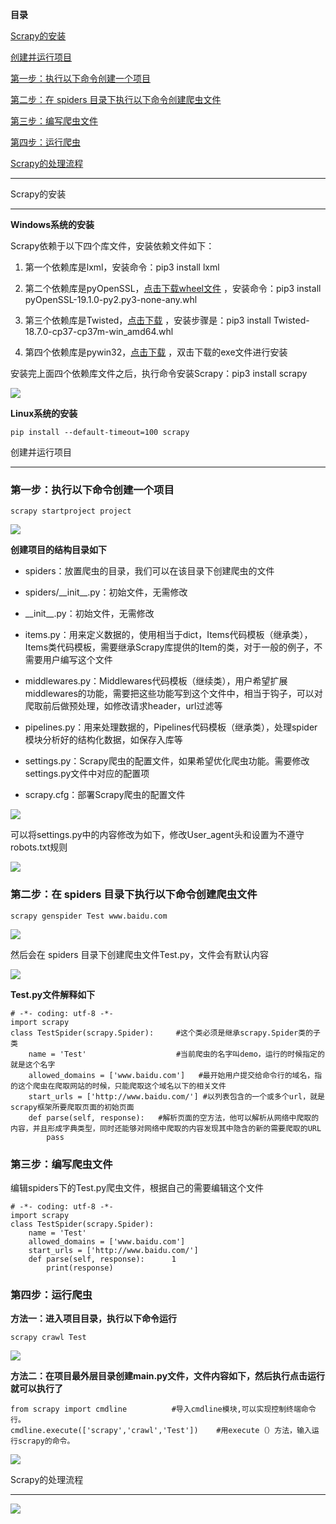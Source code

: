 **目录**

[Scrapy的安装](#t0)

[创建并运行项目](#t1)

[第一步：执行以下命令创建一个项目](#t2)

[第二步：在 spiders 目录下执行以下命令创建爬虫文件](#t3)

[第三步：编写爬虫文件](#t4) 

[第四步：运行爬虫](#t5)

[Scrapy的处理流程](#t6)

* * *

Scrapy的安装
---------

**Windows系统的安装**

Scrapy依赖于以下四个库文件，安装依赖文件如下：

1.  第一个依赖库是lxml，安装命令：pip3 install lxml
2.  第二个依赖库是pyOpenSSL，[点击下载wheel文件](https://pypi.org/project/pyOpenSSL/#downloads) ，安装命令：pip3 install pyOpenSSL-19.1.0-py2.py3-none-any.whl
3.  第三个依赖库是Twisted，[点击下载](http://www.lfd.uci.edu/~gohlke/pythonlibs/#twisted) ，安装步骤是：pip3 install Twisted-18.7.0-cp37-cp37m-win\_amd64.whl
4.  第四个依赖库是pywin32，[点击下载](https://sourceforge.net/projects/pywin32/files/pywin32/Build%20221/) ，双击下载的exe文件进行安装
    

安装完上面四个依赖库文件之后，执行命令安装Scrapy：pip3 install scrapy

![](https://img-blog.csdnimg.cn/20191231082036337.png?x-oss-process=image/watermark,type_ZmFuZ3poZW5naGVpdGk,shadow_10,text_aHR0cHM6Ly9ibG9nLmNzZG4ubmV0L3FxXzM2MTE5MTky,size_16,color_FFFFFF,t_70)

**Linux系统的安装**

```
pip install --default-timeout=100 scrapy
```


创建并运行项目
-------

### **第一步：执行以下命令创建一个项目**

```
scrapy startproject project
```


![](https://img-blog.csdnimg.cn/20191231082440233.png?x-oss-process=image/watermark,type_ZmFuZ3poZW5naGVpdGk,shadow_10,text_aHR0cHM6Ly9ibG9nLmNzZG4ubmV0L3FxXzM2MTE5MTky,size_16,color_FFFFFF,t_70)

**创建项目的结构目录如下**

*   spiders：放置爬虫的目录，我们可以在该目录下创建爬虫的文件
*   spiders/\_\_init\_\_.py：初始文件，无需修改
*   \_\_init\_\_.py：初始文件，无需修改
*   items.py：用来定义数据的，使用相当于dict，Items代码模板（继承类），Items类代码模板，需要继承Scrapy库提供的Item的类，对于一般的例子，不需要用户编写这个文件
*   middlewares.py：Middlewares代码模板（继续类），用户希望扩展middlewares的功能，需要把这些功能写到这个文件中，相当于钩子，可以对爬取前后做预处理，如修改请求header，url过滤等
*   pipelines.py：用来处理数据的，Pipelines代码模板（继承类），处理spider模块分析好的结构化数据，如保存入库等
*   settings.py：Scrapy爬虫的配置文件，如果希望优化爬虫功能。需要修改settings.py文件中对应的配置项
*   scrapy.cfg：部署Scrapy爬虫的配置文件

![](https://img-blog.csdnimg.cn/20191231102106276.png?x-oss-process=image/watermark,type_ZmFuZ3poZW5naGVpdGk,shadow_10,text_aHR0cHM6Ly9ibG9nLmNzZG4ubmV0L3FxXzM2MTE5MTky,size_16,color_FFFFFF,t_70)

可以将settings.py中的内容修改为如下，修改User\_agent头和设置为不遵守robots.txt规则

![](https://img-blog.csdnimg.cn/20200102175244336.png?x-oss-process=image/watermark,type_ZmFuZ3poZW5naGVpdGk,shadow_10,text_aHR0cHM6Ly9ibG9nLmNzZG4ubmV0L3FxXzM2MTE5MTky,size_16,color_FFFFFF,t_70)

### **第二步：在 spiders 目录下执行以下命令创建爬虫文件**

```
scrapy genspider Test www.baidu.com
```


![](https://img-blog.csdnimg.cn/201912311028347.png)

然后会在 spiders 目录下创建爬虫文件Test.py，文件会有默认内容

![](https://img-blog.csdnimg.cn/20191231102929641.png?x-oss-process=image/watermark,type_ZmFuZ3poZW5naGVpdGk,shadow_10,text_aHR0cHM6Ly9ibG9nLmNzZG4ubmV0L3FxXzM2MTE5MTky,size_16,color_FFFFFF,t_70)

**Test.py文件解释如下**

```
# -*- coding: utf-8 -*-      
import scrapy      
class TestSpider(scrapy.Spider):     #这个类必须是继承scrapy.Spider类的子类      
    name = 'Test'                    #当前爬虫的名字叫demo，运行的时候指定的就是这个名字      
    allowed_domains = ['www.baidu.com']   #最开始用户提交给命令行的域名，指的这个爬虫在爬取网站的时候，只能爬取这个域名以下的相关文件      
    start_urls = ['http://www.baidu.com/'] #以列表包含的一个或多个url，就是scrapy框架所要爬取页面的初始页面      
    def parse(self, response):   #解析页面的空方法，他可以解析从网络中爬取的内容，并且形成字典类型，同时还能够对网络中爬取的内容发现其中隐含的新的需要爬取的URL      
        pass
```


### **第三步：编写爬虫文件** 

编辑spiders下的Test.py爬虫文件，根据自己的需要编辑这个文件

```
# -*- coding: utf-8 -*-      
import scrapy       
class TestSpider(scrapy.Spider):      
    name = 'Test'      
    allowed_domains = ['www.baidu.com']      
    start_urls = ['http://www.baidu.com/']       
    def parse(self, response):      1
        print(response)
```


### **第四步：运行爬虫**

**方法一：进入项目目录，执行以下命令运行**

```
scrapy crawl Test
```


![](https://img-blog.csdnimg.cn/20191231110743611.png?x-oss-process=image/watermark,type_ZmFuZ3poZW5naGVpdGk,shadow_10,text_aHR0cHM6Ly9ibG9nLmNzZG4ubmV0L3FxXzM2MTE5MTky,size_16,color_FFFFFF,t_70)

**方法二：在项目最外层目录创建main.py文件，文件内容如下，然后执行点击运行就可以执行了**

```
from scrapy import cmdline          #导入cmdline模块,可以实现控制终端命令行。      
cmdline.execute(['scrapy','crawl','Test'])    #用execute（）方法，输入运行scrapy的命令。
```


![](https://img-blog.csdnimg.cn/20191231110912724.png?x-oss-process=image/watermark,type_ZmFuZ3poZW5naGVpdGk,shadow_10,text_aHR0cHM6Ly9ibG9nLmNzZG4ubmV0L3FxXzM2MTE5MTky,size_16,color_FFFFFF,t_70)

Scrapy的处理流程
-----------

![](https://img-blog.csdnimg.cn/20200101113637586.png?x-oss-process=image/watermark,type_ZmFuZ3poZW5naGVpdGk,shadow_10,text_aHR0cHM6Ly9ibG9nLmNzZG4ubmV0L3FxXzM2MTE5MTky,size_16,color_FFFFFF,t_70)